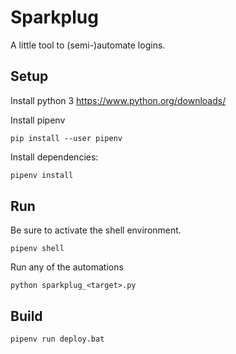 # Sparkplug
A little tool to (semi-)automate logins.

## Setup
Install python 3
https://www.python.org/downloads/

Install pipenv
```shell
pip install --user pipenv
```

Install dependencies:
```sh
pipenv install
```

## Run
Be sure to activate the shell environment.
```
pipenv shell
```

Run any of the automations
```
python sparkplug_<target>.py
```

## Build
```sh
pipenv run deploy.bat
```

